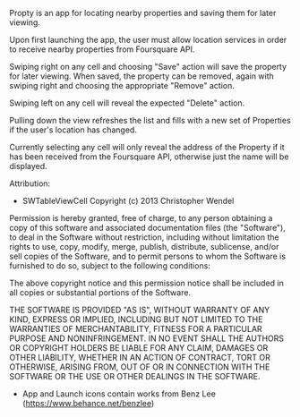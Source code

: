 Propty is an app for locating nearby properties and saving them for later viewing.

Upon first launching the app, the user must allow location services in order to receive nearby properties from Foursquare API.

Swiping right on any cell and choosing "Save" action will save the property for later viewing. When saved, the property can be removed, again with swiping right and choosing the appropriate "Remove" action.

Swiping left on any cell will reveal the expected "Delete" action.

Pulling down the view refreshes the list and fills with a new set of Properties if the user's location has changed.

Currently selecting any cell will only reveal the address of the Property if it has been received from the Foursquare API, otherwise just the name will be displayed.

Attribution:

- SWTableViewCell
Copyright (c) 2013 Christopher Wendel

Permission is hereby granted, free of charge, to any person obtaining a copy
of this software and associated documentation files (the "Software"), to deal
in the Software without restriction, including without limitation the rights
to use, copy, modify, merge, publish, distribute, sublicense, and/or sell
copies of the Software, and to permit persons to whom the Software is
furnished to do so, subject to the following conditions:

The above copyright notice and this permission notice shall be included in
all copies or substantial portions of the Software.

THE SOFTWARE IS PROVIDED "AS IS", WITHOUT WARRANTY OF ANY KIND, EXPRESS OR
IMPLIED, INCLUDING BUT NOT LIMITED TO THE WARRANTIES OF MERCHANTABILITY,
FITNESS FOR A PARTICULAR PURPOSE AND NONINFRINGEMENT. IN NO EVENT SHALL THE
AUTHORS OR COPYRIGHT HOLDERS BE LIABLE FOR ANY CLAIM, DAMAGES OR OTHER
LIABILITY, WHETHER IN AN ACTION OF CONTRACT, TORT OR OTHERWISE, ARISING FROM,
OUT OF OR IN CONNECTION WITH THE SOFTWARE OR THE USE OR OTHER DEALINGS IN
THE SOFTWARE.

- App and Launch icons contain works from Benz Lee (https://www.behance.net/benzlee)

